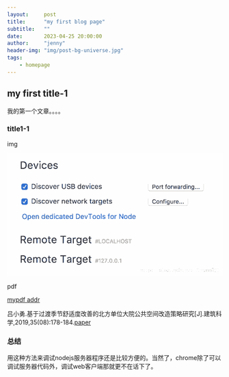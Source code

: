 ```yaml
---
layout:     post
title:      "my first blog page"
subtitle:   ""
date:       2023-04-25 20:00:00
author:     "jenny"
header-img: "img/post-bg-universe.jpg"
tags:
    - homepage
---
```


## my first title-1 ##
我的第一个文章。。。。

### title1-1 ###

img

![chrome安装插件后的效果图](/img/in-post/chromenodejs/1.png)


pdf

[mypdf addr](/pdf/Cyclic_Changes_of_the_Cold_Island_Effect_of_Urban_Green_Space_in_Regions_with_Hot_Summers_and_Cold_Winters.pdf)


吕小勇.基于过渡季节舒适度改善的北方单位大院公共空间改造策略研究[J].建筑科学,2019,35(08):178-184.[paper](/pdf/Me_SCi.pdf)


### 总结 ###
用这种方法来调试nodejs服务器程序还是比较方便的。当然了，chrome除了可以调试服务器代码外，调试web客户端那就更不在话下了。

